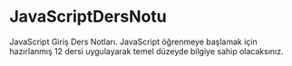 # JavaScriptDersNotu
JavaScript Giriş Ders Notları. JavaScript öğrenmeye başlamak için hazırlanmış 12 dersi uygulayarak temel düzeyde bilgiye sahip olacaksınız.
